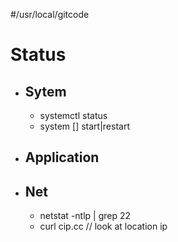 #/usr/local/gitcode
# Status
+ ## Sytem
    + systemctl status
    + system [] start|restart
+ ## Application
+ ## Net
    + netstat -ntlp | grep 22
    + curl cip.cc // look at location ip